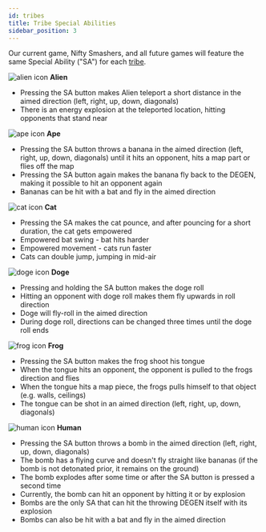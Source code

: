 ```yaml
---
id: tribes
title: Tribe Special Abilities
sidebar_position: 3
---
```


Our current game, Nifty Smashers, and all future games will feature the same Special Ability ("SA") for each [tribe](/docs/overview/nfts/degens/tribes).

![alien icon](https://cdn.discordapp.com/emojis/876655147634294794.png?size=44)
**Alien**

- Pressing the SA button makes Alien teleport a short distance in the aimed direction (left, right, up, down, diagonals)
- There is an energy explosion at the teleported location, hitting opponents that stand near

![ape icon](https://cdn.discordapp.com/emojis/876605610165157968.png?size=44)
**Ape**

- Pressing the SA button throws a banana in the aimed direction (left, right, up, down, diagonals) until it hits an opponent, hits a map part or flies off the map
- Pressing the SA button again makes the banana fly back to the DEGEN, making it possible to hit an opponent again
- Bananas can be hit with a bat and fly in the aimed direction

![cat icon](https://cdn.discordapp.com/emojis/876655087869644830.png?size=44)
**Cat**

- Pressing the SA makes the cat pounce, and after pouncing for a short duration, the cat gets empowered
- Empowered bat swing - bat hits harder
- Empowered movement - cats run faster
- Cats can double jump, jumping in mid-air

![doge icon](https://cdn.discordapp.com/emojis/876600985819164764.png?size=44)
**Doge**

- Pressing and holding the SA button makes the doge roll
- Hitting an opponent with doge roll makes them fly upwards in roll direction
- Doge will fly-roll in the aimed direction
- During doge roll, directions can be changed three times until the doge roll ends

![frog icon](https://cdn.discordapp.com/emojis/876655119817670686.png?size=44)
**Frog**

- Pressing the SA button makes the frog shoot his tongue
- When the tongue hits an opponent, the opponent is pulled to the frogs direction and flies
- When the tongue hits a map piece, the frogs pulls himself to that object (e.g. walls, ceilings)
- The tongue can be shot in an aimed direction (left, right, up, down, diagonals)

![human icon](https://cdn.discordapp.com/emojis/876604536784052274.png?size=44)
**Human**

- Pressing the SA button throws a bomb in the aimed direction (left, right, up, down, diagonals)
- The bomb has a flying curve and doesn't fly straight like bananas (if the bomb is not detonated prior, it remains on the ground)
- The bomb explodes after some time or after the SA button is pressed a second time
- Currently, the bomb can hit an opponent by hitting it or by explosion
- Bombs are the only SA that can hit the throwing DEGEN itself with its explosion
- Bombs can also be hit with a bat and fly in the aimed direction
